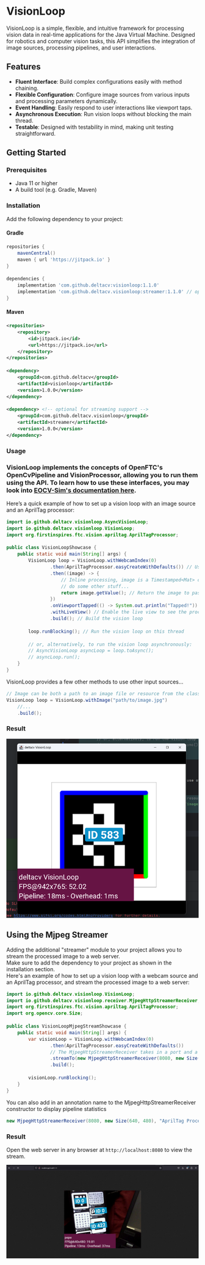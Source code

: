 # VisionLoop

VisionLoop is a simple, flexible, and intuitive framework for processing vision data in real-time applications for the Java Virtual Machine. Designed for robotics and computer vision tasks, this API simplifies the integration of image sources, processing pipelines, and user interactions.

## Features

- **Fluent Interface**: Build complex configurations easily with method chaining.
- **Flexible Configuration**: Configure image sources from various inputs and processing parameters dynamically.
- **Event Handling**: Easily respond to user interactions like viewport taps.
- **Asynchronous Execution**: Run vision loops without blocking the main thread.
- **Testable**: Designed with testability in mind, making unit testing straightforward.

## Getting Started

### Prerequisites

- Java 11 or higher
- A build tool (e.g. Gradle, Maven)

### Installation

Add the following dependency to your project:

#### Gradle 

```groovy
repositories {
    mavenCentral()
    maven { url 'https://jitpack.io' }
}

dependencies {
    implementation 'com.github.deltacv:visionloop:1.1.0'
    implementation 'com.github.deltacv.visionloop:streamer:1.1.0' // optional for streaming support
}
```

#### Maven

```xml
<repositories>
    <repository>
        <id>jitpack.io</id>
        <url>https://jitpack.io</url>
    </repository>
</repositories>

<dependency>
    <groupId>com.github.deltacv</groupId>
    <artifactId>visionloop</artifactId>
    <version>1.0.0</version>
</dependency>

<dependency> <!-- optional for streaming support -->
    <groupId>com.github.deltacv.visionloop</groupId>
    <artifactId>streamer</artifactId>
    <version>1.0.0</version>
</dependency>
```

### Usage


### VisionLoop implements the concepts of OpenFTC's OpenCvPipeline and VisionProcessor, allowing you to run them using the API. To learn how to use these interfaces, you may look into [EOCV-Sim's documentation here](https://deltacv.gitbook.io/eocv-sim/introduction/pipelines).

Here’s a quick example of how to set up a vision loop with an image source and an AprilTag processor:

```java
import io.github.deltacv.visionloop.AsyncVisionLoop;
import io.github.deltacv.visionloop.VisionLoop;
import org.firstinspires.ftc.vision.apriltag.AprilTagProcessor;

public class VisionLoopShowcase {
    public static void main(String[] args) {
        VisionLoop loop = VisionLoop.withWebcamIndex(0)
                .then(AprilTagProcessor.easyCreateWithDefaults()) // Use an AprilTag processor to detect tags
                .then((image) -> {
                    // Inline processing, image is a Timestamped<Mat> object.
                    // do some other stuff...
                    return image.getValue(); // Return the image to pass it to the next processor
                })
                .onViewportTapped(() -> System.out.println("Tapped!")) // Print a message when the viewport is tapped
                .withLiveView() // Enable the live view to see the processed image in a window
                .build(); // Build the vision loop

        loop.runBlocking(); // Run the vision loop on this thread

        // or, alternatively, to run the vision loop asynchronously:
        // AsyncVisionLoop asyncLoop = loop.toAsync();
        // asyncLoop.run();
    }
}
```

VisionLoop provides a few other methods to use other input sources...

```java
// Image can be both a path to an image file or resource from the classpath
VisionLoop loop = VisionLoop.withImage("path/to/image.jpg")
    //...
    .build();
```

### Result

![img.png](assets/apriltag_result.png)


## Using the Mjpeg Streamer

Adding the additional "streamer" module to your project allows you to stream the processed image to a web server.<br>
Make sure to add the dependency to your project as shown in the installation section.<br>
Here's an example of how to set up a vision loop with a webcam source and an AprilTag processor, and stream the processed image to a web server:

```java
import io.github.deltacv.visionloop.VisionLoop;
import io.github.deltacv.visionloop.receiver.MjpegHttpStreamerReceiver;
import org.firstinspires.ftc.vision.apriltag.AprilTagProcessor;
import org.opencv.core.Size;

public class VisionLoopMjpegStreamShowcase {
    public static void main(String[] args) {
        var visionLoop = VisionLoop.withWebcamIndex(0)
                .then(AprilTagProcessor.easyCreateWithDefaults())
                // The MjpegHttpStreamerReceiver takes in a port and a size for the stream
                .streamTo(new MjpegHttpStreamerReceiver(8080, new Size(640, 480)))
                .build();

        visionLoop.runBlocking();
    }
}
```

You can also add in an annotation name to the MjpegHttpStreamerReceiver constructor to display pipeline statistics

```java
new MjpegHttpStreamerReceiver(8080, new Size(640, 480), "AprilTag Processor") // Display pipeline statistics
```

### Result

Open the web server in any browser at `http://localhost:8080` to view the stream.

![img.png](assets/mjpeg_result.png)
